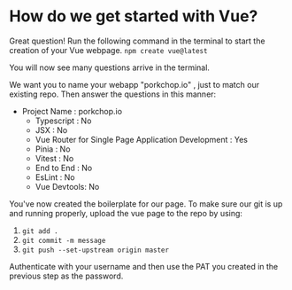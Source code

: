 # How do we get started with Vue?
Great question! Run the following command in the terminal to start the creation of your Vue webpage.
` npm create vue@latest `

You will now see many questions arrive in the terminal.

We want you to name your webapp "porkchop.io" , just to match our existing repo. Then answer the questions in this manner:
- Project Name : porkchop.io
    - Typescript : No
    - JSX : No
    - Vue Router for Single Page Application Development : Yes
    - Pinia : No
    - Vitest : No
    - End to End : No
    - EsLint : No
    - Vue Devtools: No

You've now created the boilerplate for our page. To make sure our git is up and running properly, upload the vue page to the repo by using:

1. ` git add . `
2. ` git commit -m message `
3. ` git push --set-upstream origin master `

Authenticate with your username and then use the PAT you created in the previous step as the password.